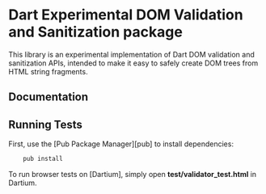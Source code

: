 Dart Experimental DOM Validation and Sanitization package
===================

This library is an experimental implementation of Dart DOM validation and
sanitization APIs, intended to make it easy to safely create DOM trees from
HTML string fragments.

Documentation
-------------


Running Tests
-------------

First, use the [Pub Package Manager][pub] to install dependencies:
```bash
    pub install
```

To run browser tests on [Dartium], simply open **test/validator_test.html**
in Dartium.
